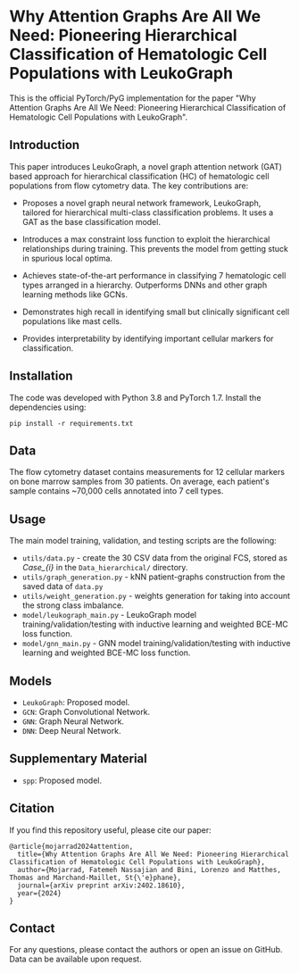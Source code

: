 # Why Attention Graphs Are All We Need: Pioneering Hierarchical Classification of Hematologic Cell Populations with LeukoGraph

This is the official PyTorch/PyG implementation for the paper "Why Attention Graphs Are All We Need: Pioneering Hierarchical Classification of Hematologic Cell Populations with LeukoGraph".

## Introduction

This paper introduces LeukoGraph, a novel graph attention network (GAT) based approach for hierarchical classification (HC) of hematologic cell populations from flow cytometry data. The key contributions are:

- Proposes a novel graph neural network framework, LeukoGraph, tailored for hierarchical multi-class classification problems. It uses a GAT as the base classification model.

- Introduces a max constraint loss function to exploit the hierarchical relationships during training. This prevents the model from getting stuck in spurious local optima.

- Achieves state-of-the-art performance in classifying 7 hematologic cell types arranged in a hierarchy. Outperforms DNNs and other graph learning methods like GCNs.

- Demonstrates high recall in identifying small but clinically significant cell populations like mast cells.

- Provides interpretability by identifying important cellular markers for classification.

## Installation

The code was developed with Python 3.8 and PyTorch 1.7. Install the dependencies using:

```
pip install -r requirements.txt
```

## Data

The flow cytometry dataset contains measurements for 12 cellular markers on bone marrow samples from 30 patients. On average, each patient's sample contains ~70,000 cells annotated into 7 cell types.

## Usage

The main model training, validation, and testing scripts are the following:

- `utils/data.py` - create the 30 CSV data from the original FCS, stored as *Case_{i}* in the `Data_hierarchical/` directory.
- `utils/graph_generation.py` - kNN patient-graphs construction from the saved data of `data.py`
- `utils/weight_generation.py` - weights generation for taking into account the strong class imbalance.
- `model/leukograph_main.py` - LeukoGraph model training/validation/testing with inductive learning and weighted BCE-MC loss function.
- `model/gnn_main.py` - GNN model training/validation/testing with inductive learning and weighted BCE-MC loss function.

## Models

- `LeukoGraph`: Proposed model. 
- `GCN`: Graph Convolutional Network.
- `GNN`: Graph Neural Network.  
- `DNN`: Deep Neural Network.

## Supplementary Material
- `spp`: Proposed model. 

## Citation

If you find this repository useful, please cite our paper:

```
@article{mojarrad2024attention,
  title={Why Attention Graphs Are All We Need: Pioneering Hierarchical Classification of Hematologic Cell Populations with LeukoGraph},
  author={Mojarrad, Fatemeh Nassajian and Bini, Lorenzo and Matthes, Thomas and Marchand-Maillet, St{\'e}phane},
  journal={arXiv preprint arXiv:2402.18610},
  year={2024}
}
```

## Contact

For any questions, please contact the authors or open an issue on GitHub. Data can be available upon request.
